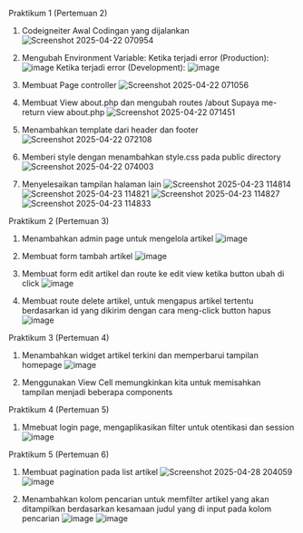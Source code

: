 Praktikum 1 (Pertemuan 2)

1. Codeigneiter Awal Codingan yang dijalankan
   ![Screenshot 2025-04-22 070954](https://github.com/user-attachments/assets/a72b083f-afc1-4359-8432-69c47c10c8b7)
   
2. Mengubah Environment Variable:
   Ketika terjadi error (Production):
   ![image](https://github.com/user-attachments/assets/f1079c09-8632-42de-8f25-daaa0534a6a2)
   Ketika terjadi error (Development):
   ![image](https://github.com/user-attachments/assets/4301cbcb-87ce-4a4e-8409-74f81ee2fea8)

3. Membuat Page controller
   ![Screenshot 2025-04-22 071056](https://github.com/user-attachments/assets/a901fb1e-447e-46d4-802d-20480fe26815)

4. Membuat View about.php dan mengubah routes /about Supaya me-return view about.php
   ![Screenshot 2025-04-22 071451](https://github.com/user-attachments/assets/f188b6ac-9c56-4bd1-8377-2d91e8fcf5ae)

5. Menambahkan template dari header dan footer
   ![Screenshot 2025-04-22 072108](https://github.com/user-attachments/assets/34c16c5e-5517-4890-825a-8e3bada502cf)

6. Memberi style dengan menambahkan style.css pada public directory
   ![Screenshot 2025-04-22 074003](https://github.com/user-attachments/assets/7c5b0fb2-b50b-4bc5-87d9-821b92c2f41e)

7. Menyelesaikan tampilan halaman lain
   ![Screenshot 2025-04-23 114814](https://github.com/user-attachments/assets/63e106cc-f5d4-406f-9ba4-d9c957c6d551)
   ![Screenshot 2025-04-23 114821](https://github.com/user-attachments/assets/fba135eb-b493-48d0-ab20-6bf98dd57594)
   ![Screenshot 2025-04-23 114827](https://github.com/user-attachments/assets/b37c1de9-38cb-4554-b282-b295cc7bf36f)
   ![Screenshot 2025-04-23 114833](https://github.com/user-attachments/assets/4186a719-6ce5-43e6-bd85-4fd6122329a5)


Praktikum 2 (Pertemuan 3)

1. Menambahkan admin page untuk mengelola artikel
   ![image](https://github.com/user-attachments/assets/f166cae7-8bd9-4677-877c-276c76b90e30)

2. Membuat form tambah artikel
   ![image](https://github.com/user-attachments/assets/46d81fa2-eeab-4f07-a585-18058315585a)

3. Membuat form edit artikel dan route ke edit view ketika button ubah di click
   ![image](https://github.com/user-attachments/assets/70951976-0fa0-46b6-acdd-c75df2c20d4e)

4. Membuat route delete artikel, untuk mengapus artikel tertentu berdasarkan id yang dikirim dengan cara meng-click button hapus
   ![image](https://github.com/user-attachments/assets/03ddfa80-d466-4506-ae53-013eedc8dc4d)


Praktikum 3 (Pertemuan 4)

1. Menambahkan widget artikel terkini dan memperbarui tampilan homepage
   ![image](https://github.com/user-attachments/assets/108fb406-41d3-4f22-a7b4-ac51005a9a74)

2. Menggunakan View Cell memungkinkan kita untuk memisahkan tampilan menjadi beberapa components


Praktikum 4 (Pertemuan 5)

1. Mmebuat login page, mengaplikasikan filter untuk otentikasi dan session
   ![image](https://github.com/user-attachments/assets/c71e4c7b-537d-4aa3-8e9f-a03c0fdf9f3e)


Praktikum 5 (Pertemuan 6)

1. Membuat pagination pada list artikel
   ![Screenshot 2025-04-28 204059](https://github.com/user-attachments/assets/d29cb15a-7b67-47ab-a6c1-f3d6257fb18a)
   ![image](https://github.com/user-attachments/assets/02f04f7f-eb87-4c6a-bc43-f9551bba80f3)


2. Menambahkan kolom pencarian untuk memfilter artikel yang akan ditampilkan berdasarkan kesamaan judul yang di input pada kolom pencarian
   ![image](https://github.com/user-attachments/assets/c646038a-74bc-4032-8e9b-12bdac5ec290)
   ![image](https://github.com/user-attachments/assets/956898df-4cad-49eb-881d-e9cf41455d4e)






